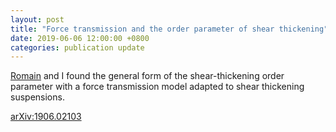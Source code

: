 ```yaml
---
layout: post
title: "Force transmission and the order parameter of shear thickening"
date: 2019-06-06 12:00:00 +0800
categories: publication update
---
```


[Romain](http://rmari.github.io) and I found the general form of the shear-thickening order parameter with a force transmission model adapted to shear thickening suspensions.

[arXiv:1906.02103](https://arxiv.org/abs/1906.02103)




